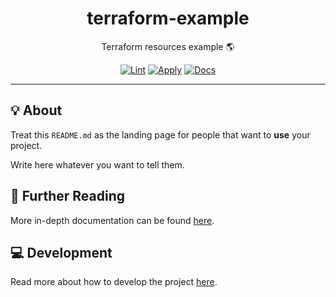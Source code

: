 <h1 align="center">terraform-example</h1>

<div align="center">

Terraform resources example 🌎

[![Lint](https://github.com/quickplates/terraform-example/actions/workflows/lint.yaml/badge.svg)](https://github.com/quickplates/terraform-example/actions/workflows/lint.yaml)
[![Apply](https://github.com/quickplates/terraform-example/actions/workflows/apply.yaml/badge.svg)](https://github.com/quickplates/terraform-example/actions/workflows/apply.yaml)
[![Docs](https://github.com/quickplates/terraform-example/actions/workflows/docs.yaml/badge.svg)](https://github.com/quickplates/terraform-example/actions/workflows/docs.yaml)

</div>

---

## 💡 About

Treat this `README.md` as the landing page for people
that want to **use** your project.

Write here whatever you want to tell them.

## 📄 Further Reading

More in-depth documentation can be found
[here](https://quickplates.github.io/terraform-example).

## 💻 Development

Read more about how to develop the project
[here](https://github.com/quickplates/terraform-example/blob/main/CONTRIBUTING.md).
